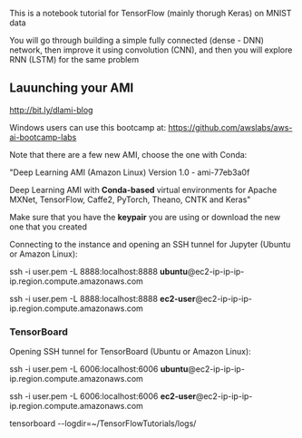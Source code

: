 This is a notebook tutorial for TensorFlow (mainly thorugh Keras) on MNIST data

You will go through building a simple fully connected (dense - DNN) network, then improve it using convolution (CNN), and then you will explore RNN (LSTM) for the same problem

## Lauunching your AMI 

http://bit.ly/dlami-blog

Windows users can use this bootcamp at: https://github.com/awslabs/aws-ai-bootcamp-labs

Note that there are a few new AMI, choose the one with Conda:

"Deep Learning AMI (Amazon Linux) Version 1.0 - ami-77eb3a0f

Deep Learning AMI with **Conda-based** virtual environments for Apache MXNet, TensorFlow, Caffe2, PyTorch, Theano, CNTK and Keras"

Make sure that you have the **keypair** you are using or download the new one that you created

Connecting to the instance and opening an SSH tunnel for Jupyter (Ubuntu or Amazon Linux):

ssh -i user.pem -L 8888:localhost:8888 **ubuntu**@ec2-ip-ip-ip-ip.region.compute.amazonaws.com

ssh -i user.pem -L 8888:localhost:8888 **ec2-user**@ec2-ip-ip-ip-ip.region.compute.amazonaws.com

### TensorBoard 

Opening SSH tunnel for TensorBoard (Ubuntu or Amazon Linux):

ssh -i user.pem -L 6006:localhost:6006 **ubuntu**@ec2-ip-ip-ip-ip.region.compute.amazonaws.com

ssh -i user.pem -L 6006:localhost:6006 **ec2-user**@ec2-ip-ip-ip-ip.region.compute.amazonaws.com

tensorboard --logdir=~/TensorFlowTutorials/logs/
